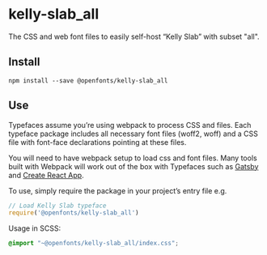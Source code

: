 
# kelly-slab_all

The CSS and web font files to easily self-host “Kelly Slab” with subset "all".

## Install

`npm install --save @openfonts/kelly-slab_all`

## Use

Typefaces assume you’re using webpack to process CSS and files. Each typeface
package includes all necessary font files (woff2, woff) and a CSS file with
font-face declarations pointing at these files.

You will need to have webpack setup to load css and font files. Many tools built
with Webpack will work out of the box with Typefaces such as [Gatsby](https://github.com/gatsbyjs/gatsby)
and [Create React App](https://github.com/facebookincubator/create-react-app).

To use, simply require the package in your project’s entry file e.g.

```javascript
// Load Kelly Slab typeface
require('@openfonts/kelly-slab_all')
```

Usage in SCSS:
```scss
@import "~@openfonts/kelly-slab_all/index.css";
```
